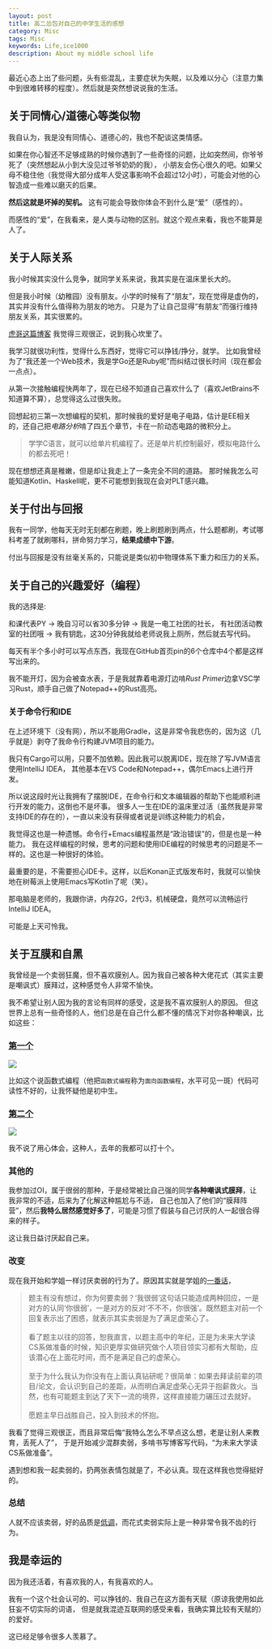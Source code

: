 ```yaml
---
layout: post
title: 高二怂包对自己的中学生活的感想
category: Misc
tags: Misc
keywords: Life,ice1000
description: About my middle school life
---
```


最近心态上出了些问题，头有些混乱，主要症状为失眠，以及难以分心（注意力集中到很难转移的程度）。然后就是突然想说说我的生活。

## 关于同情心/道德心等类似物

我自认为，我是没有同情心、道德心的，我也不配谈这类情感。

如果在你心智还不足够成熟的时候你遇到了一些奇怪的问题，比如突然间，你爷爷死了（突然想起从小到大没见过爷爷奶奶的我），
小朋友会伤心很久的吧。如果父母不稳住他（我觉得大部分成年人受这事影响不会超过12小时），可能会对他的心智造成一些难以磨灭的后果。

**然后这就是坏掉的契机。** 这有可能会导致你体会不到什么是“爱”（感性的）。

而感性的“爱”，在我看来，是人类与动物的区别。就这个观点来看，我也不能算是人了。

## 关于人际关系

我小时候其实没什么竞争，就同学关系来说，我其实是在温床里长大的。

但是我小时候（幼稚园）没有朋友。小学的时候有了“朋友”，现在觉得是虚伪的，其实并没有什么值得称为朋友的地方。
只是为了让自己显得“有朋友”而强行维持朋友关系，其实很累的。

[虎哥这篇博客](https://colliot.me/2017/03/%E5%9C%A8%E7%9C%9F%E5%AE%9E%E7%9A%84%E4%B8%96%E7%95%8C%E8%99%9A%E6%8B%9F%E5%9C%B0%E6%B4%BB%E7%9D%80-%E5%9C%A8%E8%99%9A%E6%8B%9F%E7%9A%84%E4%B8%96%E7%95%8C%E7%9C%9F%E5%AE%9E%E5%9C%B0%E6%B4%BB%E7%9D%80/)
我觉得三观很正，说到我心坎里了。

我学习就很功利性，觉得什么东西好，觉得它可以挣钱/挣分，就学。
比如我曾经为了“我还差一个Web技术，我是学Go还是Ruby呢”而纠结过很长时间（现在都会一点点）。

从第一次接触编程快两年了，现在已经不知道自己喜欢什么了（喜欢JetBrains不知道算不算），总觉得这么过很失败。

回想起初三第一次想编程的契机，那时候我的爱好是电子电路，估计是EE相关的，还自己把*电路分析*啃了四五个章节，卡在一阶动态电路的微积分上。

> 学学C语言，就可以给单片机编程了。还是单片机控制最好，模拟电路什么的都去死吧！

现在想想还真是稚嫩，但是却让我走上了一条完全不同的道路。
那时候我怎么可能知道Kotlin、Haskell呢，更不可能想到我现在会对PLT感兴趣。

## 关于付出与回报

我有一同学，他每天无时无刻都在刷题，晚上刷题刷到两点，什么题都刷，考试哪科考差了就刷哪科，拼命努力学习，**结果成绩中下游**。

付出与回报是没有丝毫关系的，只能说是类似初中物理体系下重力和压力的关系。

## 关于自己的兴趣爱好（编程）

我的选择是:

和课代表PY -\> 晚自习可以省30多分钟 -\> 我是一电工社团的社长，
有社团活动教室的社团哦 -\> 我有钥匙，这30分钟我就给老师说我上厕所，然后就去写代码。

每天有半个多小时可以写点东西，我现在GitHub首页pin的6个仓库中4个都是这样写出来的。

我不能开灯，因为会被查水表，于是我就靠着电源灯边啃*Rust Primer*边拿VSC学习Rust，顺手自己做了Notepad++的Rust高亮。

### 关于命令行和IDE

在上述环境下（没有网），所以不能用Gradle，这是非常令我悲伤的，因为这（几乎就是）剥夺了我命令行构建JVM项目的能力。

我只有Cargo可以用，只要不加依赖。因此我可以脱离IDE，现在除了写JVM语言使用IntelliJ IDEA，
其他基本在VS Code和Notepad++，偶尔Emacs上进行开发。

所以说这段时光让我拥有了摆脱IDE，在命令行和文本编辑器的帮助下也能顺利进行开发的能力，这倒也不是坏事。
很多人一生在IDE的温床里过活（虽然我是非常支持IDE的存在的），一直以来没有获得或者说是训练这种能力的机会，

我觉得这也是一种遗憾。命令行+Emacs编程虽然是“政治错误”的，但是也是一种能力。
我在这样编程的时候，思考的问题和使用IDE编程的时候思考的问题是不一样的。这也是一种很好的体验。

最重要的是，不需要担心IDE卡。这样，以后Konan正式版发布时，我就可以愉快地在树莓派上使用Emacs写Kotlin了呢（笑）。

那电脑是老师的，我跟你讲，内存2G，2代i3，机械硬盘，竟然可以流畅运行IntelliJ IDEA。

可能是上天可怜我。

## 关于互膜和自黑

我曾经是一个卖弱狂魔，但不喜欢膜别人。因为我自己被各种大佬花式（其实主要是嘲讽式）膜拜过，这种感觉令人非常不愉快。

我不希望让别人因为我的言论有同样的感受，这是我不喜欢膜别人的原因。
但这世界上总有一些奇怪的人，他们总是在自己什么都不懂的情况下对你各种嘲讽，比如这些：

### [第一个](https://zhuanlan.zhihu.com/p/25069708#comments)

![](https://coding.net/u/ice1000/p/Images/git/raw/master/blog-img/10/0.png)

比如这个说函数式编程（他把`函数式编程`称为`面向函数编程`，水平可见一斑）代码可读性不好的，让我怀疑他是初中生。

### [第二个](https://www.zhihu.com/question/38654147/answer/115139268)

![](https://coding.net/u/ice1000/p/Images/git/raw/master/blog-img/10/1.png)

我不说了用心体会，这种人，去年的我都可以打十个。

### 其他的

我参加过OI，属于很弱的那种，于是经常被比自己强的同学**各种嘲讽式膜拜**，让我非常的不适，后来为了化解这种尴尬与不适，
自己也加入了他们的“膜拜阵营”，然后**我特么居然感觉好多了**，可能是习惯了假装与自己讨厌的人一起很合得来的样子。

这让我日益讨厌起自己来。

### 改变

现在我开始和学姐一样讨厌卖弱的行为了。原因其实就是学姐的[一番话](https://www.zhihu.com/question/56318158/answer/148540759)，

> 题主有没有想过，你为何要卖弱？‘我很弱’这句话只能造成两种回应，一是对方的认同‘你很弱’，一是对方的反对‘不不不，你很强’。既然题主对前一个回复表示出了困惑，就表示其实卖弱是为了满足虚荣心了。<br/><br/>
看了题主以往的回答，恕我直言，以题主高中的年纪，正是为未来大学读CS系做准备的时候，知识更厚实做研究做个人项目领实习都有大帮助，应该潜心在上面花时间，而不是满足自己的虚荣心。<br/><br/>
至于为什么我认为你没有在上面认真钻研呢？很简单：如果去拜读前辈的项目/论文，会认识到自己的差距，从而明白满足虚荣心无异于抱薪救火。当然，也有可能题主到达了天下一流的境界，这样直接能力碾压过去就好。<br/><br/>
愿题主早日战胜自己，投入到技术的怀抱。

我看了觉得三观很正，而且非常后悔“我特么怎么不早点这么想，老是让别人来教育，丢死人了”，
于是开始减少混群卖弱，多啃书写博客写代码，“为未来大学读CS系做准备”。

遇到想和我一起卖弱的，扔两张表情包就是了，不必认真。现在这样我也觉得挺好的。

### 总结

人就不应该卖弱，好的品质是[低调](https://www.zhihu.com/question/54400766/answer/154928060)，而花式卖弱实际上是一种非常令我不齿的行为。

## 我是幸运的

因为我还活着，有喜欢我的人，有我喜欢的人。

我有一个这个社会认可的、可以挣钱的、我自己在这方面有天赋（原谅我使用如此狂妄不切实际的词语，
但是就我混迹互联网的感受来看，我确实算比较有天赋的）的爱好。

这已经足够令很多人羡慕了。
